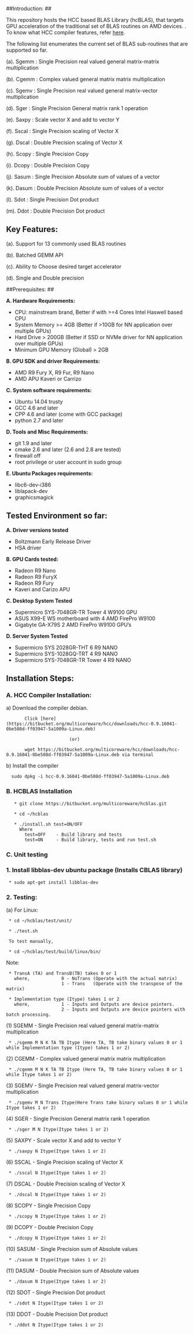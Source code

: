 ##Introduction: ##

This repository hosts the HCC based BLAS Library (hcBLAS), that targets GPU acceleration of the traditional set of BLAS routines on AMD devices. . To know what HCC compiler features, refer [here](https://bitbucket.org/multicoreware/hcc/wiki/Home). 


The following list enumerates the current set of BLAS sub-routines that are supported so far. 

  (a). Sgemm  : Single Precision real valued general matrix-matrix multiplication

  (b). Cgemm  : Complex valued general matrix matrix multiplication

  (c). Sgemv  : Single Precision real valued general matrix-vector multiplication

  (d). Sger   : Single Precision General matrix rank 1 operation

  (e). Saxpy  : Scale vector X and add to vector Y

  (f). Sscal  : Single Precision scaling of Vector X 

  (g). Dscal  : Double Precision scaling of Vector X

  (h). Scopy  : Single Precision Copy 

  (i). Dcopy  : Double Precision Copy

  (j). Sasum : Single Precision Absolute sum of values of a vector

  (k). Dasum : Double Precision Absolute sum of values of a vector

  (l). Sdot  : Single Precision Dot product

  (m). Ddot  : Double Precision Dot product

## Key Features: ##

  (a). Support for 13 commonly used BLAS routines

  (b). Batched GEMM API

  (c). Ability to Choose desired target accelerator

  (d). Single and Double precision


##Prerequisites: ##

**A. Hardware Requirements:**

* CPU: mainstream brand, Better if with >=4 Cores Intel Haswell based CPU 
* System Memory >= 4GB (Better if >10GB for NN application over multiple GPUs)
* Hard Drive > 200GB (Better if SSD or NVMe driver  for NN application over multiple GPUs)
* Minimum GPU Memory (Global) > 2GB

**B. GPU SDK and driver Requirements:**

* AMD R9 Fury X, R9 Fur, R9 Nano
* AMD APU Kaveri or Carrizo

**C. System software requirements:**

* Ubuntu 14.04 trusty
* GCC 4.6 and later
* CPP 4.6 and later (come with GCC package)
* python 2.7 and later


**D. Tools and Misc Requirements:**

* git 1.9 and later
* cmake 2.6 and later (2.6 and 2.8 are tested)
* firewall off
* root privilege or user account in sudo group


**E. Ubuntu Packages requirements:**

* libc6-dev-i386
* liblapack-dev
* graphicsmagick


## Tested Environment so far: 

**A. Driver versions tested**  

* Boltzmann Early Release Driver 
* HSA driver

**B. GPU Cards tested:**

* Radeon R9 Nano
* Radeon R9 FuryX 
* Radeon R9 Fury 
* Kaveri and Carizo APU

**C. Desktop System Tested**

* Supermicro SYS-7048GR-TR  Tower 4 W9100 GPU
* ASUS X99-E WS motherboard with 4 AMD FirePro W9100
* Gigabyte GA-X79S 2 AMD FirePro W9100 GPU’s

**D. Server System Tested**

* Supermicro SYS 2028GR-THT  6 R9 NANO
* Supermicro SYS-1028GQ-TRT 4 R9 NANO
* Supermicro SYS-7048GR-TR Tower 4 R9 NANO


## Installation Steps: ##    

### A. HCC Compiler Installation: 

a) Download the compiler debian.

           Click [here](https://bitbucket.org/multicoreware/hcc/downloads/hcc-0.9.16041-0be508d-ff03947-5a1009a-Linux.deb)

                            (or)

           wget https://bitbucket.org/multicoreware/hcc/downloads/hcc-0.9.16041-0be508d-ff03947-5a1009a-Linux.deb via terminal


b) Install the compiler
 
      sudo dpkg -i hcc-0.9.16041-0be508d-ff03947-5a1009a-Linux.deb
      
    
### B. HCBLAS Installation 
   
       * git clone https://bitbucket.org/multicoreware/hcblas.git 

       * cd ~/hcblas

       * ./install.sh test=ON/OFF 
         Where
           test=OFF    - Build library and tests
           test=ON     - Build library, tests and run test.sh

       
### C. Unit testing

### 1. Install libblas-dev ubuntu package (Installs CBLAS library)

     * sudo apt-get install libblas-dev

### 2. Testing:
    
(a) For Linux:

     * cd ~/hcblas/test/unit/
     
     * ./test.sh
     
     To test manually, 

     * cd ~/hcblas/test/build/linux/bin/
     
Note:
     
     * TransA (TA) and TransB(TB) takes 0 or 1
       where,            0 - NoTrans (Operate with the actual matrix)
                         1 - Trans   (Operate with the transpose of the matrix)
                         
     * Implementation type (Itype) takes 1 or 2
       where,            1 - Inputs and Outputs are device pointers.
                         2 - Inputs and Outputs are device pointers with batch processing.
     
  (1) SGEMM - Single Precision real valued general matrix-matrix multiplication 
     
     * ./sgemm M N K TA TB Itype (Here TA, TB take binary values 0 or 1 while Implementation type (Itype) takes 1 or 2)
  
  (2) CGEMM - Complex valued general matrix matrix multiplication

     * ./cgemm M N K TA TB Itype (Here TA, TB take binary values 0 or 1 while Itype takes 1 or 2)

  (3) SGEMV - Single Precision real valued general matrix-vector multiplication
       
     * ./sgemv M N Trans Itype(Here Trans take binary values 0 or 1 while Itype takes 1 or 2)

  (4) SGER - Single Precision General matrix rank 1 operation
 
     * ./sger M N Itype(Itype takes 1 or 2)

  (5) SAXPY - Scale vector X and add to vector Y
    
     * ./saxpy N Itype(Itype takes 1 or 2)

  (6) SSCAL - Single Precision scaling of Vector X 
  
     * ./sscal N Itype(Itype takes 1 or 2)

  (7) DSCAL - Double Precision scaling of Vector X
   
     * ./dscal N Itype(Itype takes 1 or 2)
 
  (8) SCOPY - Single Precision Copy 

     * ./scopy N Itype(Itype takes 1 or 2)

  (9) DCOPY - Double Precision Copy
   
     * ./dcopy N Itype(Itype takes 1 or 2)

  (10) SASUM - Single Precision sum of Absolute values

     * ./sasum N Itype(Itype takes 1 or 2)

  (11) DASUM - Double Precision sum of Absolute values

     * ./dasum N Itype(Itype takes 1 or 2)

  (12) SDOT - Single Precision Dot product

     * ./sdot N Itype(Itype takes 1 or 2)

  (13) DDOT - Double Precision Dot product

     * ./ddot N Itype(Itype takes 1 or 2)